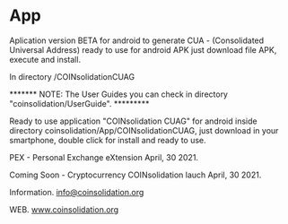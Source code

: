 # App
Aplication version BETA for android to generate CUA - (Consolidated Universal Address) ready to use for android APK just download file APK, execute and install.

In directory /COINsolidationCUAG

******* NOTE: The User Guides you can check in directory "coinsolidation/UserGuide". *********

Ready to use application "COINsolidation CUAG" for android inside directory coinsolidation/App/COINsolidationCUAG, just download in your smartphone, double click for install and ready to use.

PEX - Personal Exchange eXtension April, 30 2021.

Coming Soon - Cryptocurrency COINsolidation lauch April, 30 2021.

Information.
info@coinsolidation.org

WEB.
www.coinsolidation.org

